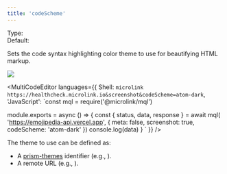 ```yaml
---
title: 'codeScheme'
---
```


Type: <Type children='<string>'/><br/>
Default: <Type children='atom-dark'/>

Sets the code syntax highlighting color theme to use for beautifying HTML markup.

![](https://api.microlink.io/?url=https%3A%2F%2Femojipedia-api.vercel.app&meta=false&screenshot=&embed=screenshot.url&codeScheme=atom-dark)

<MultiCodeEditor languages={{
  Shell: `microlink https://healthcheck.microlink.io&screenshot&codeScheme=atom-dark`,
  'JavaScript': `const mql = require('@microlink/mql')
 
module.exports = async () => {
  const { status, data, response } = await mql(
    'https://emojipedia-api.vercel.app', {
      meta: false,
      screenshot: true,
      codeScheme: 'atom-dark'
  })
  console.log(data)
}
  `
  }}
/>

The theme to use can be defined as:

- A [prism-themes](https://github.com/PrismJS/prism-themes/tree/master/themes) identifier (e.g., <Type children="'dracula'"/>).
- A remote URL (e.g., <Type children="'https://unpkg.com/prism-theme-night-owl'"/>).
